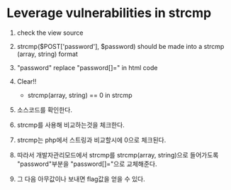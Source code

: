 # Leverage vulnerabilities in strcmp
1. check the view source
2. strcmp($POST['password'], $password) should be made into a strcmp (array, string) format
3. "password" replace "password[]=" in html code
4. Clear!!
    + strcmp(array, string) == 0 in strcmp

1. 소스코드를 확인한다.
2. strcmp를 사용해 비교하는것을 체크한다.
3. strcmp는 php에서 스트링과 비교할시에 0으로 체크된다.
4. 따라서 개발자관리모드에서 strcmp를 strcmp(array, string)으로 들어가도록
"password"부분을 "password[]="으로 교체해준다.
5. 그 다음 아무값이나 보내면 flag값을 얻을 수 있다.

